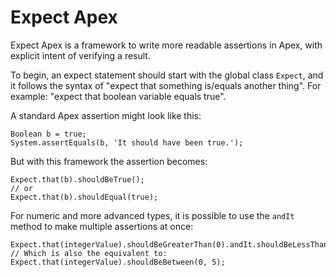 # Expect Apex

Expect Apex is a framework to write more readable assertions in Apex, with explicit intent of verifying a result.

To begin, an expect statement should start with the global class `Expect`, and it follows the syntax of "expect that something is/equals another thing". For example: "expect that boolean variable equals true".

A standard Apex assertion might look like this:

```apex
Boolean b = true;
System.assertEquals(b, 'It should have been true.');
```

But with this framework the assertion becomes:

```apex
Expect.that(b).shouldBeTrue();
// or
Expect.that(b).shouldEqual(true);
```

For numeric and more advanced types, it is possible to use the `andIt` method to make multiple assertions at once:

```apex
Expect.that(integerValue).shouldBeGreaterThan(0).andIt.shouldBeLessThan(5);
// Which is also the equivalent to:
Expect.that(integerValue).shouldBeBetween(0, 5);
```
